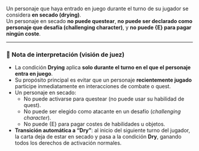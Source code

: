  Un personaje que haya entrado en juego durante el turno de su jugador se considera **en secado (drying)**.  
 Un personaje en secado **no puede questear**, **no puede ser declarado como personaje que desafía (challenging character)**, y **no puede {E} para pagar ningún coste**.

---
### 🧾 **Nota de interpretación (visión de juez)**
- La condición **Drying** aplica **solo durante el turno en el que el personaje entra en juego**.
- Su propósito principal es evitar que un personaje **recientemente jugado** participe inmediatamente en interacciones de combate o quest.    
- Un personaje en secado:    
    - No puede activarse para questear (no puede usar su habilidad de quest).
    - No puede ser elegido como atacante en un desafío (_challenging character_).        
    - No puede {E} para pagar costes de habilidades u objetos.        
- **Transición automática a “Dry”**: al inicio del siguiente turno del jugador, la carta deja de estar en secado y pasa a la condición **Dry**, ganando todos los derechos de activación normales.